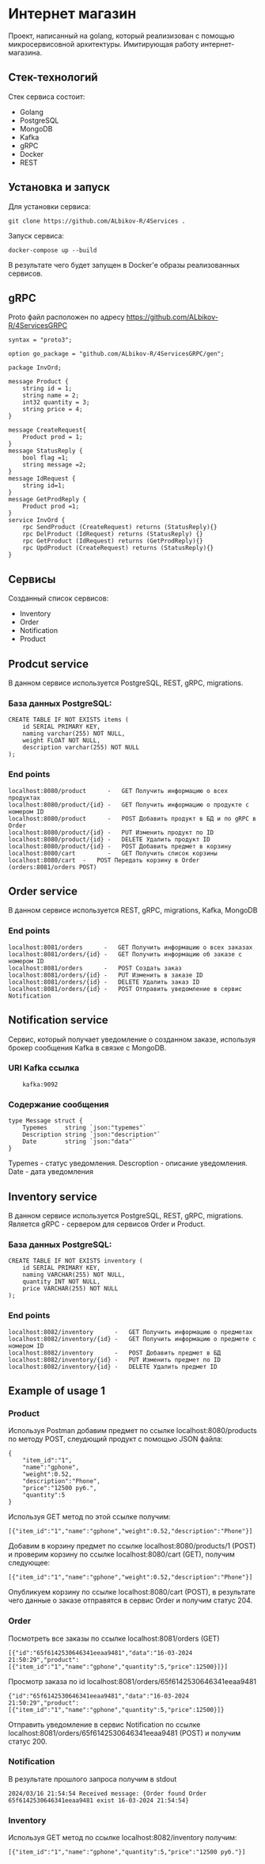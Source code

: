 # Интернет магазин
Проект, написанный на golang, который реализизован с помощью микросервисовной архитектуры. Имитирующая работу интернет-магазина. 
## Стек-технологий
Стек сервиса состоит:
+ Golang
+ PostgreSQL
+ MongoDB
+ Kafka
+ gRPC
+ Docker
+ REST
## Установка и запуск
Для установки сервиса:
```text
git clone https://github.com/ALbikov-R/4Services .
```
Запуск сервиса:
```text
docker-compose up --build
```
В результате чего будет запущен в Docker'e образы реализованных сервисов.
## gRPC
Proto файл расположен по адресу https://github.com/ALbikov-R/4ServicesGRPC
```text
syntax = "proto3";

option go_package = "github.com/ALbikov-R/4ServicesGRPC/gen";

package InvOrd;

message Product {
    string id = 1;
    string name = 2;
    int32 quantity = 3;
    string price = 4; 
}

message CreateRequest{
    Product prod = 1;
}
message StatusReply {
    bool flag =1;
    string message =2;
}
message IdRequest {
    string id=1;
}
message GetProdReply {
    Product prod =1;
}
service InvOrd {
    rpc SendProduct (CreateRequest) returns (StatusReply){}
    rpc DelProduct (IdRequest) returns (StatusReply) {}
    rpc GetProduct (IdRequest) returns (GetProdReply){}
    rpc UpdProduct (CreateRequest) returns (StatusReply){}
}
```
## Сервисы
Созданный список сервисов:
+ Inventory
+ Order
+ Notification
+ Product
## Prodcut service
В данном сервисе используется PostgreSQL, REST, gRPC, migrations.

### База данных PostgreSQL:
```text
CREATE TABLE IF NOT EXISTS items (
    id SERIAL PRIMARY KEY,
    naming varchar(255) NOT NULL,
    weight FLOAT NOT NULL,
    description varchar(255) NOT NULL
);
```
### End points
```text
localhost:8080/product      -   GET Получить информацию о всех продуктах
localhost:8080/product/{id} -   GET Получить информацию о продукте с номером ID
localhost:8080/product      -   POST Добавить продукт в БД и по gRPC в Order 
localhost:8080/product/{id} -   PUT Изменить продукт по ID
localhost:8080/product/{id} -   DELETE Удалить продукт ID
localhost:8080/product/{id} -   POST Добавить предмет в корзину
localhost:8080/cart         -   GET Получить список корзины 
localhost:8080/cart  -   POST Передать корзину в Order (orders:8081/orders POST)
```
## Order service
В данном сервисе используется REST, gRPC, migrations, Kafka, MongoDB
### End points
```text
localhost:8081/orders      -   GET Получить информацию о всех заказах
localhost:8081/orders/{id} -   GET Получить информацию об заказе с номером ID
localhost:8081/orders      -   POST Создать заказ
localhost:8081/orders/{id} -   PUT Изменить в заказе ID
localhost:8081/orders/{id} -   DELETE Удалить заказ ID
localhost:8081/orders/{id} -   POST Отправить уведомление в сервис Notification
```
## Notification service
Сервис, который получает уведомление о созданном заказе, используя брокер сообщения Kafka в связке с MongoDB.
### URI Kafka ссылка
```text
	kafka:9092
```
### Содержание сообщения
```text
type Message struct {
	Typemes     string `json:"typemes"`
	Description string `json:"description"`
	Date        string `json:"data"`
}
```
Typemes     - статус уведомления.
Descroption - описание уведомления.
Date        - дата уведомления
## Inventory service
В данном сервисе используется PostgreSQL, REST, gRPC, migrations. Является gRPC - сервером для сервисов Order и Product.
### База данных PostgreSQL:
```text
CREATE TABLE IF NOT EXISTS inventory (
    id SERIAL PRIMARY KEY,
    naming VARCHAR(255) NOT NULL,
    quantity INT NOT NULL,
    price VARCHAR(255) NOT NULL
);
```
### End points
```text
localhost:8082/inventory      -   GET Получить информацию о предметах
localhost:8082/inventory/{id} -   GET Получить информацию о предмете с номером ID
localhost:8082/inventory      -   POST Добавить предмет в БД 
localhost:8082/inventory/{id} -   PUT Изменить предмет по ID
localhost:8082/inventory/{id} -   DELETE Удалить предмет ID
```
## Example of usage 1
### Product
Используя Postman добавим предмет по ссылке localhost:8080/products по методу POST, слеудющий продукт с помощью JSON файла:
```text
{
    "item_id":"1",
    "name":"gphone",
    "weight":0.52,
    "description":"Phone",
    "price":"12500 руб.",
    "quantity":5
}
```
Используя GET метод по этой ссылке получим:
```text
[{"item_id":"1","name":"gphone","weight":0.52,"description":"Phone"}]
```
Добавим в корзину предмет по ссылке localhost:8080/products/1 (POST) и проверим корзину по ссылке localhost:8080/cart (GET), получим следующее:
```text
[{"item_id":"1","name":"gphone","weight":0.52,"description":"Phone"}]
```
Опубликуем корзину по ссылке localhost:8080/cart (POST), в результате чего данные о заказе отправятся в сервис Order и получим статус 204.
### Order
Посмотреть все заказы по ссылке localhost:8081/orders (GET)
```text
[{"id":"65f6142530646341eeaa9481","data":"16-03-2024 21:50:29","product":[{"item_id":"1","name":"gphone","quantity":5,"price":12500}]}]
```
Просмотр заказа по id localhost:8081/orders/65f6142530646341eeaa9481
```text
{"id":"65f6142530646341eeaa9481","data":"16-03-2024 21:50:29","product":[{"item_id":"1","name":"gphone","quantity":5,"price":12500}]}
```
Отправить уведомление в сервис Notification по ссылке localhost:8081/orders/65f6142530646341eeaa9481 (POST) и получим статус 200.
### Notification
В результате прошлого запроса получим в stdout 
```text
2024/03/16 21:54:54 Received message: {Order found Order 65f6142530646341eeaa9481 exist 16-03-2024 21:54:54}
```
### Inventory
Используя GET метод по ссылке localhost:8082/inventory получим:
```text
[{"item_id":"1","name":"gphone","quantity":5,"price":"12500 руб."}]
```

